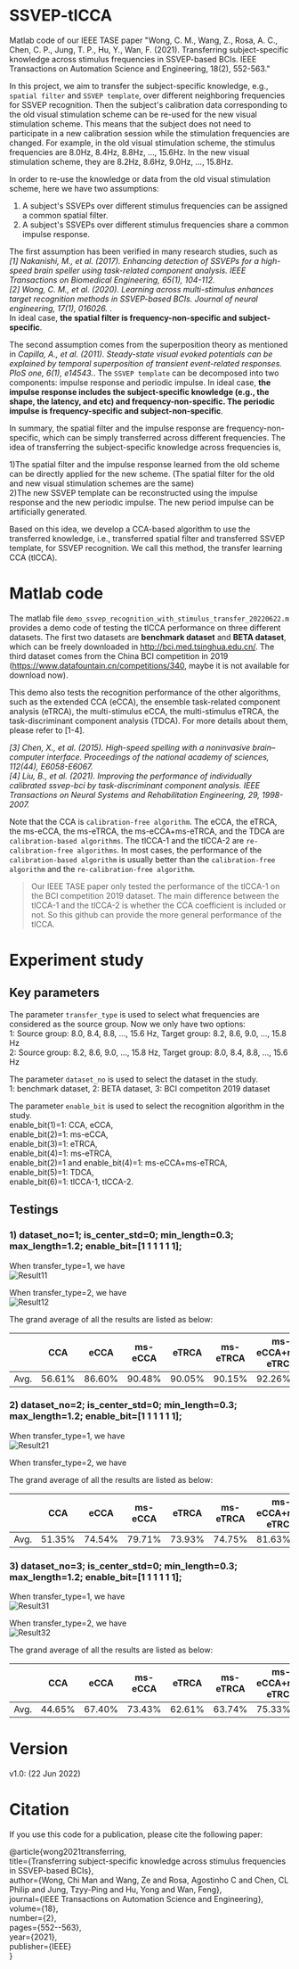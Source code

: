 # SSVEP-tlCCA
Matlab code of our IEEE TASE paper "Wong, C. M., Wang, Z., Rosa, A. C., Chen, C. P., Jung, T. P., Hu, Y., Wan, F. (2021). Transferring subject-specific knowledge across stimulus frequencies in SSVEP-based BCIs. IEEE Transactions on Automation Science and Engineering, 18(2), 552-563." 

In this project, we aim to transfer the subject-specific knowledge, e.g., `spatial filter` and `SSVEP template`, over different neighboring frequencies for SSVEP recognition. Then the subject's  calibration data corresponding to the old visual stimulation scheme can be re-used for the new visual stimulation scheme. This means that the subject does not need to participate in a new calibration session while the stimulation frequencies are changed. For example, in the old visual stimulation scheme, the stimulus frequencies are 8.0Hz, 8.4Hz, 8.8Hz, ..., 15.6Hz. In the new visual stimulation scheme, they are 8.2Hz, 8.6Hz, 9.0Hz, ..., 15.8Hz. 

In order to re-use the knowledge or data from the old visual stimulation scheme, here we have two assumptions: 
1) A subject's SSVEPs over different stimulus frequencies can be assigned a common spatial filter. 
2) A subject's SSVEPs over different stimulus frequencies share a common impulse response. 

The first assumption has been verified in many research studies, such as  
*[1] Nakanishi, M., et al. (2017). Enhancing detection of SSVEPs for a high-speed brain speller using task-related component analysis. IEEE Transactions on Biomedical Engineering, 65(1), 104-112.*  
*[2] Wong, C. M., et al. (2020). Learning across multi-stimulus enhances target recognition methods in SSVEP-based BCIs. Journal of neural engineering, 17(1), 016026.* .  
In ideal case, **the spatial filter is frequency-non-specific and subject-specific**.


The second assumption comes from the superposition theory as mentioned in *Capilla, A., et al. (2011). Steady-state visual evoked potentials can be explained by temporal superposition of transient event-related responses. PloS one, 6(1), e14543.*. The `SSVEP template` can be decomposed into two components: impulse response and periodic impulse. In ideal case, **the impulse response includes the subject-specific knowledge (e.g., the shape, the latency, and etc) and frequency-non-specific. The periodic impulse is frequency-specific and subject-non-specific**.

In summary, the spatial filter and the impulse response are frequency-non-specific, which can be simply transferred across different frequencies. The idea of transferring the subject-specific knowledge across frequencies is, 

1)The spatial filter and the impulse response learned from the old scheme can be directly applied for the new scheme. (The spatial filter for the old and new visual stimulation schemes are the same)  
2)The new SSVEP template can be reconstructed using the impulse response and the new periodic impulse. The new period impulse can be artificially generated.

Based on this idea, we develop a CCA-based algorithm to use the transferred knowledge, i.e., transferred spatial filter and transferred SSVEP template, for SSVEP recognition. We call this method, the transfer learning CCA (tlCCA).

# Matlab code
The matlab file `demo_ssvep_recognition_with_stimulus_transfer_20220622.m` provides a demo code of testing the tlCCA performance on three different datasets. The first two datasets are **benchmark dataset** and **BETA dataset**, which can be freely downloaded in http://bci.med.tsinghua.edu.cn/. The third dataset comes from the China BCI competition in 2019 (https://www.datafountain.cn/competitions/340, maybe it is not available for download now).  

This demo also tests the recognition performance of the other algorithms, such as the extended CCA (eCCA), the ensemble task-related component analysis (eTRCA), the multi-stimulus eCCA, the multi-stimulus eTRCA, the task-discriminant component analysis (TDCA). For more details about them, please refer to [1-4].

*[3] Chen, X., et al. (2015). High-speed spelling with a noninvasive brain–computer interface. Proceedings of the national academy of sciences, 112(44), E6058-E6067.*  
*[4] Liu, B., et al. (2021). Improving the performance of individually calibrated ssvep-bci by task-discriminant component analysis. IEEE Transactions on Neural Systems and Rehabilitation Engineering, 29, 1998-2007.*  

Note that the CCA is `calibration-free algorithm`. The eCCA, the eTRCA, the ms-eCCA, the ms-eTRCA, the ms-eCCA+ms-eTRCA, and the TDCA are `calibration-based algorithms`. The tlCCA-1 and the tlCCA-2 are `re-calibration-free algorithms`. In most cases, the performance of the `calibration-based algorithm` is usually better than the `calibration-free algorithm` and the `re-calibration-free algorithm`.

>Our IEEE TASE paper only tested the performance of the tlCCA-1 on the BCI competition 2019 dataset. The main difference between the tlCCA-1 and the tlCCA-2 is whether the CCA coefficient is included or not. So this github can provide the more general performance of the tlCCA.


# Experiment study
## Key parameters  
The parameter `transfer_type` is used to select what frequencies are considered as the source group. Now we only have two options:  
1: Source group: 8.0, 8.4, 8.8, ..., 15.6 Hz, Target group: 8.2, 8.6, 9.0, ..., 15.8 Hz  
2: Source group: 8.2, 8.6, 9.0, ..., 15.8 Hz, Target group: 8.0, 8.4, 8.8, ..., 15.6 Hz  

The parameter `dataset_no` is used to select the dataset in the study.  
1: benchmark dataset, 2: BETA dataset, 3: BCI competiton 2019 dataset  

The parameter `enable_bit` is used to select the recognition algorithm in the study.  
enable_bit(1)=1: CCA, eCCA,   
enable_bit(2)=1: ms-eCCA,   
enable_bit(3)=1: eTRCA,   
enable_bit(4)=1: ms-eTRCA,   
enable_bit(2)=1 and enable_bit(4)=1: ms-eCCA+ms-eTRCA,   
enable_bit(5)=1: TDCA,   
enable_bit(6)=1: tlCCA-1, tlCCA-2.

## Testings
### 1) dataset_no=1; is_center_std=0; min_length=0.3; max_length=1.2; enable_bit=[1 1 1 1 1 1];  

When transfer_type=1, we have  
![Result11](https://github.com/edwin465/SSVEP-tlCCA/blob/main/benchmark_1.png)  

When transfer_type=2, we have  
![Result12](https://github.com/edwin465/SSVEP-tlCCA/blob/main/benchmark_2.png)  

The grand average of all the results are listed as below:  

|  |CCA      |	eCCA   |	ms-eCCA |	eTRCA  |	ms-eTRCA |	ms-eCCA+ms-eTRCA |	TDCA   |	tlCCA_1 |	tlCCA_2 |  
| --- | --- | --- | --- | --- | --- | --- | --- | --- | --- |  
|Avg.|	56.61% |	86.60% |	90.48% |	90.05% |	90.15% |	92.26% |	90.95% |88.15% |	87.00% |  

### 2) dataset_no=2; is_center_std=0; min_length=0.3; max_length=1.2; enable_bit=[1 1 1 1 1 1];  

When transfer_type=1, we have  
![Result21](https://github.com/edwin465/SSVEP-tlCCA/blob/main/BETA_1.png)  

When transfer_type=2, we have  


The grand average of all the results are listed as below:  

|  |CCA      |	eCCA   |	ms-eCCA |	eTRCA  |	ms-eTRCA |	ms-eCCA+ms-eTRCA |	TDCA   |	tlCCA_1 |	tlCCA_2 |  
| --- | --- | --- | --- | --- | --- | --- | --- | --- | --- |  
|Avg.|	51.35%|	74.54%|	79.71%	|73.93%|	74.75%|	81.63%|	75.74%|	81.97%|	79.93% |



### 3) dataset_no=3; is_center_std=0; min_length=0.3; max_length=1.2; enable_bit=[1 1 1 1 1 1];  

When transfer_type=1, we have  
![Result31](https://github.com/edwin465/SSVEP-tlCCA/blob/main/bci_competition_2019_1.png)  

When transfer_type=2, we have  
![Result32](https://github.com/edwin465/SSVEP-tlCCA/blob/main/bci_competition_2019_2.png)

The grand average of all the results are listed as below:  

|  |CCA      |	eCCA   |	ms-eCCA |	eTRCA  |	ms-eTRCA |	ms-eCCA+ms-eTRCA |	TDCA   |	tlCCA_1 |	tlCCA_2 |  
| --- | --- | --- | --- | --- | --- | --- | --- | --- | --- |  
|Avg.|	44.65% |	67.40%  |	73.43% |	62.61%   |	63.74%           |	75.33% |	65.35%  |	76.13%  |	72.89%  |  





# Version 
v1.0: (22 Jun 2022)  

# Citation  
If you use this code for a publication, please cite the following paper:

@article{wong2021transferring,  
  title={Transferring subject-specific knowledge across stimulus frequencies in SSVEP-based BCIs},  
  author={Wong, Chi Man and Wang, Ze and Rosa, Agostinho C and Chen, CL Philip and Jung, Tzyy-Ping and Hu, Yong and Wan, Feng},  
  journal={IEEE Transactions on Automation Science and Engineering},  
  volume={18},  
  number={2},  
  pages={552--563},  
  year={2021},  
  publisher={IEEE}  
}
